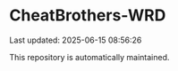 # CheatBrothers-WRD

Last updated: 2025-06-15 08:56:26

This repository is automatically maintained.
